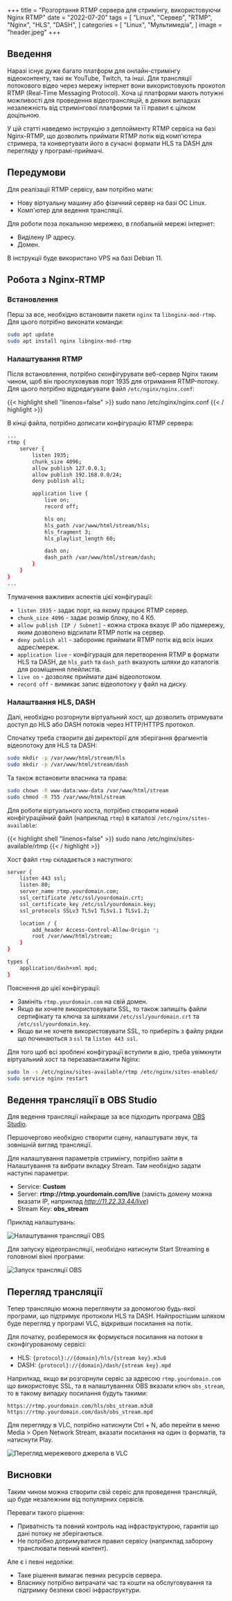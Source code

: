 +++
title = "Розгортання RTMP сервера для стримінгу, використовуючи Nginx RTMP"
date = "2022-07-20"
tags = [
    "Linux",
    "Сервер",
    "RTMP",
    "Nginx",
    "HLS",
    "DASH",
]
categories = [
    "Linux",
    "Мультимедіа",
]
image = "header.jpeg"
+++

## Введення

Наразі існує дуже багато платформ для онлайн-стримінгу відеоконтенту, такі як YouTube, Twitch, та інші. Для трансляції потокового відео через мережу інтернет вони використовують прокотол RTMP (Real-Time Messaging Protocol). Хоча ці платформи мають потужні можливості для проведення відеотрансляцій, в деяких випадках незалежність від стримінгової платформи та її правил є цілком доцільною.

У цій статті наведемо інструкцію з деплойменту RTMP сервіса на базі Nginx-RTMP, що дозволить приймати RTMP потік від комп'ютера стримера, та конвертувати його в сучасні формати HLS та DASH для перегляду у програмі-приймачі.

## Передумови

Для реалізації RTMP сервісу, вам потрібно мати:

- Нову віртуальну машину або фізичний сервер на базі ОС Linux.
- Комп'ютер для ведення трансляції.

Для роботи поза локальною мережею, в глобальній мережі інтернет:
- Виділену IP адресу.
- Домен.

В інструкції буде використано VPS на базі Debian 11.

## Робота з Nginx-RTMP

### Встановлення

Перш за все, необхідно встановити пакети `nginx` та `libnginx-mod-rtmp`. Для цього потрібно виконати команди:

```bash
sudo apt update
sudo apt install nginx libnginx-mod-rtmp
```

### Налаштування RTMP

Після встановлення, потрібно сконфігурувати веб-сервер Nginx таким чином, щоб він прослуховував порт 1935 для отримання RTMP-потоку. Для цього потрібно відредагувати файл `/etc/nginx/nginx.conf`:

{{< highlight shell "linenos=false" >}}
sudo nano /etc/nginx/nginx.conf
{{< / highlight >}}

В кінці файла, потрібно дописати конфігурацію RTMP сервера:

```bash
...
rtmp {
    server {
        listen 1935;
        chunk_size 4096;
        allow publish 127.0.0.1;
        allow publish 192.168.0.0/24;
        deny publish all;

        application live {
            live on;
            record off;

            hls on;
            hls_path /var/www/html/stream/hls;
            hls_fragment 3;
            hls_playlist_length 60;

            dash on;
            dash_path /var/www/html/stream/dash;
        }
    }
}
...
```

Тлумачення важливих аспектів цієї конфігурації:

- `listen 1935` - задає порт, на якому працює RTMP сервер.
- `chunk_size 4096` - задає розмір блоку, по 4 Кб.
- `allow publish [IP / Subnet]` - кожна строка вказує IP або підмережу, яким дозволено відсилати RTMP потік на сервер.
- `deny publish all` - забороняє приймати RTMP потік від всіх інших адрес/мереж.
- `application live` - конфігурація для перетворення RTMP в формати HLS та DASH, де `hls_path` та `dash_path` вказують шляхи до каталогів для розміщення плейлистів.
- `live on` - дозволяє приймати дані відеопотоком.
- `record off` - вимикає запис відеопотоку у файл на диску.

### Налаштвання HLS, DASH

Далі, необхідно розгорнути віртуальний хост, що дозволить отримувати доступ до HLS або DASH потоків через HTTP/HTTPS протокол.

Спочатку треба створити дві директорії для зберігання фрагментів відеопотоку для HLS та DASH:

```bash
sudo mkdir -p /var/www/html/stream/hls
sudo mkdir -p /var/www/html/stream/dash
```

Та також встановити власника та права:

```bash
sudo chown -R www-data:www-data /var/www/html/stream
sudo chmod -R 755 /var/www/html/stream
```

Для роботи віртуального хоста, потрібно створити новий конфігураційний файл (наприклад `rtmp`) в каталозі `/etc/nginx/sites-available`:

{{< highlight shell "linenos=false" >}}
sudo nano /etc/nginx/sites-available/rtmp
{{< / highlight >}}

Хост файл `rtmp` складається з наступного:

```bash
server {
    listen 443 ssl;
    listen 80;
    server_name rtmp.yourdomain.com;
    ssl_certificate /etc/ssl/yourdomain.crt;
    ssl_certificate_key /etc/ssl/yourdomain.key;
    ssl_protocols SSLv3 TLSv1 TLSv1.1 TLSv1.2;

    location / {
        add_header Access-Control-Allow-Origin *;
        root /var/www/html/stream;
    }
}

types {
    application/dash+xml mpd;
}
```

Пояснення до цієї конфігурації:
- Замініть `rtmp.yourdomain.com` на свій домен.
- Якщо ви хочете використовувати SSL, то також запишіть файли сертифікату та ключа за шляхами `/etc/ssl/yourdomain.crt` та `/etc/ssl/yourdomain.key`.
- Якщо ви не хочете використовувати SSL, то приберіть з файлу рядки що починаються з `ssl` та `listen 443 ssl`.

Для того щоб всі зроблені конфігурації вступили в дію, треба увімкнути віртуальний хост та перезавантажити Nginx:

```bash
sudo ln -s /etc/nginx/sites-available/rtmp /etc/nginx/sites-enabled/
sudo service nginx restart
```

## Ведення трансляції в OBS Studio

Для ведення трансляції найкраще за все підходить програма [OBS Studio](https://obsproject.com/uk).

Першочергово необхідно створити сцену, налаштувати звук, та зовнішній вигляд трансляції.

Для налаштування параметрів стримінгу, потрібно зайти в Налаштування та вибрати вкладку Stream. Там необхідно задати наступні параметри:

- Service: **Custom**
- Server: **rtmp://rtmp.yourdomain.com/live** (замість домену можна вказати IP, наприклад _http://11.22.33.44/live_)
- Stream Key: **obs_stream**

Приклад налаштувань:

![Налаштування трансляції OBS](obs_stream_settings.png)

Для запуску відеотрансляції, необхідно натиснути Start Streaming в головномі вікні програми:

![Запуск трансляції OBS](obs_stream_start.png)

## Перегляд трансляції

Тепер трансляцію можна переглянути за допомогою будь-якої програми, що підтримує протоколи HLS та DASH. Найпростішим шляхом буде перегляд у програмі VLC, відкривши посилання на потік. 

Для початку, розберемося як формується посилання на потоки в сконфігурованому сервісі:

- HLS: `{protocol}://{domain}/hls/{stream key}.m3u8`
- DASH: `{protocol}://{domain}/dash/{stream key}.mpd`

Наприлкад, якщо ви розгорнули сервіс за адресою `rtmp.yourdomain.com` що використовує SSL, та в налаштуваннях OBS вказали ключ `obs_stream`, то в такому випадку посилання будуть такими:

```
https://rtmp.yourdomain.com/hls/obs_stream.m3u8
https://rtmp.yourdomain.com/dash/obs_stream.mpd
```

Для перегляду в VLC, потрібно натиснути Ctrl + N, або перейти в меню Media > Open Network Stream, вказати посилання на один із форматів, та натиснути Play.

![Перегляд мережевого джерела в VLC](vlc_play_1.png)

## Висновки

Таким чином можна створити свій сервіс для проведення трансляцій, що буде незалежним від популярних сервісів.

Переваги такого рішення:

- Приватність та повний контроль над інфраструктурою, гарантія що дані потоку не зберігаються.
- Не потрібно дотримуватися правил сервісу (наприклад заборону транслювати певний контент).

Але є і певні недоліки:

- Таке рішення вимагає певних ресурсів сервера.
- Власнику потрібно витрачати час та кошти на обслуговування та підтримку безпеки своєї інфраструктури.
